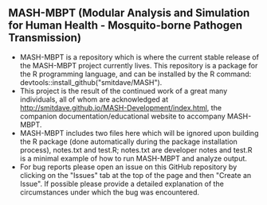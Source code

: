## MASH-MBPT (Modular Analysis and Simulation for Human Health - Mosquito-borne Pathogen Transmission)

* MASH-MBPT is a repository which is where the current stable release of the MASH-MBPT project currently lives. This repository is a package for the R programming language, and can be installed by the R command: devtools::install_github("smitdave/MASH"). 
* This project is the result of the continued work of a great many individuals, all of whom are acknowledged at http://smitdave.github.io/MASH-Development/index.html, the companion documentation/educational website to accompany MASH-MBPT.
* MASH-MBPT includes two files here which will be ignored upon building the R package (done automatically during the package installation process), notes.txt and test.R; notes.txt are developer notes and test.R is a minimal example of how to run MASH-MBPT and analyze output.
* For bug reports please open an issue on this GitHub repository by clicking on the "Issues" tab at the top of the page and then "Create an Issue". If possible please provide a detailed explanation of the circumstances under which the bug was encountered.
